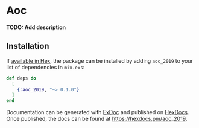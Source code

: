 # Aoc

**TODO: Add description**

## Installation

If [available in Hex](https://hex.pm/docs/publish), the package can be installed
by adding `aoc_2019` to your list of dependencies in `mix.exs`:

```elixir
def deps do
  [
    {:aoc_2019, "~> 0.1.0"}
  ]
end
```

Documentation can be generated with [ExDoc](https://github.com/elixir-lang/ex_doc)
and published on [HexDocs](https://hexdocs.pm). Once published, the docs can
be found at <https://hexdocs.pm/aoc_2019>.

